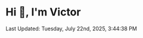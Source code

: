 <h1>Hi 👋, I'm Victor </h1>

<!--RECENT_ACTIVITY:start-->
<!--RECENT_ACTIVITY:end-->

<!--RECENT_ACTIVITY:last_update-->
Last Updated: Tuesday, July 22nd, 2025, 3:44:38 PM
<!--RECENT_ACTIVITY:last_update_end-->
